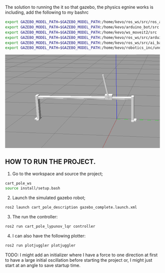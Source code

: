 The solution to running the it so that gazebo, the physics egnine works is including, add the following to my bashrc
```bash
export GAZEBO_MODEL_PATH=$GAZEBO_MODEL_PATH:/home/kevo/ros_ws/src/ros_arm/src
export GAZEBO_MODEL_PATH=$GAZEBO_MODEL_PATH:/home/kevo/arduino_bot/src
export GAZEBO_MODEL_PATH=$GAZEBO_MODEL_PATH:/home/kevo/ws_moveit2/src
export GAZEBO_MODEL_PATH=$GAZEBO_MODEL_PATH:/home/kevo/ros_ws/src/arduinobot_ws/src
export GAZEBO_MODEL_PATH=$GAZEBO_MODEL_PATH:/home/kevo/ros_ws/src/ai_based_sorting_robot_arm/src
export GAZEBO_MODEL_PATH=$GAZEBO_MODEL_PATH:/home/kevo/robotics_inc/under_actuated_ststems/cart_pole_ws/src/cart_pole
```
![CART POLE GAZEBO IMAGE](/extra_resource/Screenshot%202024-11-27%20173413.png)

## HOW TO RUN THE PROJECT.
1. Go to the workspace and source the project;

```bash
cart_pole_ws
source install/setup.bash
```

2. Launch the simulated gazebo robot;

```bash
ros2 launch cart_pole_description gazebo_complete.launch.xml
```

3. The run the controller:

```bash
ros2 run cart_pole_lypunov_lqr controller
```

4. I can also have the following plotter:

```bash
ros2 run plotjuggler plotjuggler
```

TODO: I might add an initializer where I have a force to one direction at first to have a large initial oscillation before starting the project or, I might just start at an angle to save startup time.
